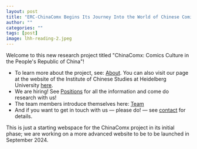 ```yaml
---
layout: post
title: "ERC-ChinaComx Begins Its Journey Into the World of Chinese Comics"
author: ""
categories: ""
tags: [post]
image: lhh-reading-2.jpeg
---
```


Welcome to this new research project titled "ChinaComx: Comics Culture in the People's Republic of China"!

- To learn more about the project, see: [About](../pages/about.md). You can also visit our page at the website of the Institute of Chinese Studies at Heidelberg University [here](https://www.uni-heidelberg.de/fakultaeten/philosophie/zo/sinologie/research/project-comics.html).
- We are hiring! See [Positions](../pages/positions.md) for all the information and come do research with us!
- The team members introduce themselves here: [Team](../pages/team.md)
- And if you want to get in touch with us — please do! — see [contact](../pages/contact.md) for details.

This is just a starting webspace for the ChinaComx project in its initial phase; we are working on a more advanced website to be to be launched in September 2024.